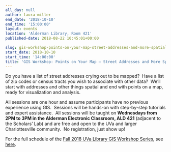 ```yaml
---
all_day: null
author: laura-miller
end_date: '2018-10-10'
end_time: '15:00:00'
layout: events
location: 'Alderman Library, Room 421'
published-date: 2018-08-22 10:45:01+00:00

slug: gis-workshop-points-on-your-map-street-addresses-and-more-spatial-things-4
start_date: 2018-10-10
start_time: '14:00:00'
title: 'GIS Workshop: Points on Your Map – Street Addresses and More Spatial Things'
---
```


Do you have a list of street addresses crying out to be mapped?  Have a list of zip codes or census tracts you wish to associate with other data?  We’ll start with addresses and other things spatial and end with points on a map, ready for visualization and analysis.

All sessions are one hour and assume participants have no previous experience using GIS.  Sessions will be hands-on with step-by-step tutorials and expert assistance.  All sessions will be taught on **Wednesdays from 2PM to 3PM in the Alderman Electronic Classroom, ALD 421** (adjacent to the Scholars’ Lab) and are free and open to the UVa and larger Charlottesville community.  No registration, just show up!

For the full schedule of the [Fall 2018 UVa Library GIS Workshop Series](http://scholarslab.org/geospatial-and-temporal/fall-2018-uva-library-gis-workshop-series/), see [here](http://scholarslab.org/geospatial-and-temporal/fall-2018-uva-library-gis-workshop-series/).
